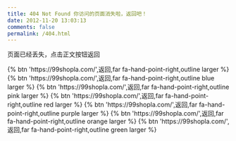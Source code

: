 ```yaml
---
title: 404 Not Found 你访问的页面消失啦，返回吧！
date: 2012-11-20 13:03:13
comments: false
permalink: /404.html
---
```

页面已经丢失，点击正文按钮返回

<div class="btn-center">
{% btn 'https://99shopla.com/',返回,far fa-hand-point-right,outline larger %}
{% btn 'https://99shopla.com/',返回,far fa-hand-point-right,outline blue larger %}
{% btn 'https://99shopla.com/',返回,far fa-hand-point-right,outline pink larger %}
{% btn 'https://99shopla.com/',返回,far fa-hand-point-right,outline red larger %}
{% btn 'https://99shopla.com/',返回,far fa-hand-point-right,outline purple larger %}
{% btn 'https://99shopla.com/',返回,far fa-hand-point-right,outline orange larger %}
{% btn 'https://99shopla.com/',返回,far fa-hand-point-right,outline green larger %}
</div>
